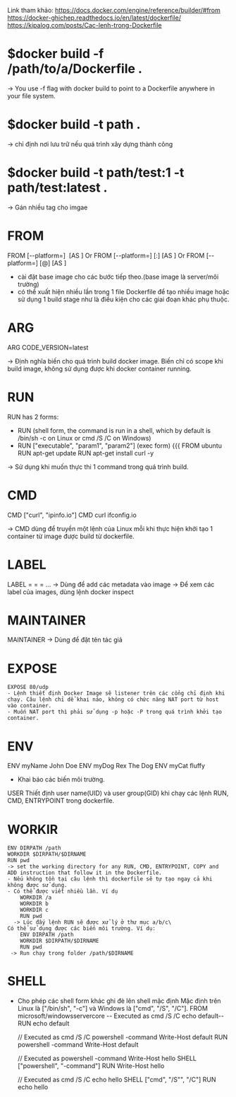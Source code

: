 Link tham khảo:
https://docs.docker.com/engine/reference/builder/#from
https://docker-ghichep.readthedocs.io/en/latest/dockerfile/
https://kipalog.com/posts/Cac-lenh-trong-Dockerfile

# $docker build -f /path/to/a/Dockerfile .
-> You use -f flag with docker build to point to a Dockerfile anywhere in your file system.

# $docker build -t path .
-> chỉ định nơi lưu trữ nếu quá trình xây dựng thành công

# $docker build -t path/test:1 -t path/test:latest .
-> Gán nhiều tag cho imgae

# FROM
FROM [--platform=<platform>] <image> [AS <name>]
Or
FROM [--platform=<platform>] <image>[:<tag>] [AS <name>]
Or
FROM [--platform=<platform>] <image>[@<digest>] [AS <name>]

  - cài đặt base image cho các bước tiếp theo.(base image là server/môi trường) 
  - có thể xuất hiện nhiều lần trong 1 file Dockerfile để tạo nhiều image hoặc sử dụng 1 build stage như là điều kiện cho các giai đoạn khác phụ thuộc.

# ARG
  ARG  CODE_VERSION=latest
  
  -> Định nghĩa biến cho quá trình build docker image. Biến chỉ có scope khi build image, không sử dụng được khi docker container running.

# RUN
RUN has 2 forms:
  - RUN <command> (shell form, the command is run in a shell, which by default is /bin/sh -c on Linux or cmd /S /C on Windows)
  - RUN ["executable", "param1", "param2"] (exec form)
  {{{
    FROM ubuntu
    RUN apt-get update
    RUN apt-get install curl -y
 
  -> Sử dụng khi muốn thực thi 1 command trong quá trình build.
  
# CMD
  CMD ["curl", "ipinfo.io"]
  CMD curl ifconfig.io
  
  -> CMD dùng để truyền một lệnh của Linux mỗi khi thực hiện khởi tạo 1 container từ image được build từ dockerfile.
  
# LABEL
  LABEL <key>=<value> <key>=<value> <key>=<value> ...
  -> Dùng để add các metadata vào image
  -> Để xem các label của images, dùng lệnh docker inspect 
 
# MAINTAINER
  MAINTAINER <name>
  -> Dùng để đặt tên tác giả
  
# EXPOSE
    EXPOSE 80/udp
    - Lệnh thiết định Docker Image sẽ listener trên các cổng chỉ định khi chạy. Câu lệnh chỉ dể khai náo, không có chức năng NAT port từ host vào container.
    - Muốn NAT port thì phải sử dụng -p hoặc -P trong quá trình khởi tạo container.
    
# ENV
  ENV myName John Doe
  ENV myDog Rex The Dog
  ENV myCat fluffy
  
  - Khai báo các biến môi trường.
  
USER
  Thiết định user name(UID) và user group(GID) khi chạy các lệnh RUN, CMD, ENTRYPOINT trong dockerfile.
  
# WORKIR
    ENV DIRPATH /path
    WORKDIR $DIRPATH/$DIRNAME
    RUN pwd
    -> set the working directory for any RUN, CMD, ENTRYPOINT, COPY and ADD instruction that follow it in the Dockerfile.
    - Nếu không tồn tại câu lệnh thì dockerfile sẽ tự tạo ngay cả khi không được sử dụng.
    - Có thể được viết nhiều lần. Ví dụ
        WORKDIR /a
        WORKDIR b
        WORKDIR c
        RUN pwd
      -> Lúc đấy lệnh RUN sẽ được xử lý ở thư mục a/b/c\
    Có thể sử dụng được các biến môi trường. Ví dụ:
        ENV DIRPATH /path
        WORKDIR $DIRPATH/$DIRNAME
        RUN pwd
     -> Run chạy trong folder /path/$DIRNAME

# SHELL
  - Cho phép các shell form khác ghi đè lên shell mặc định
  Mặc định trên Linux là ["/bin/sh", "-c"] và Windows là ["cmd", "/S", "/C"].
      FROM microsoft/windowsservercore
       -- Executed as cmd /S /C echo default--
      RUN echo default

      // Executed as cmd /S /C powershell -command Write-Host default
      RUN powershell -command Write-Host default

      // Executed as powershell -command Write-Host hello
      SHELL ["powershell", "-command"]
      RUN Write-Host hello

      // Executed as cmd /S /C echo hello
      SHELL ["cmd", "/S"", "/C"]
      RUN echo hello
     
    
  
